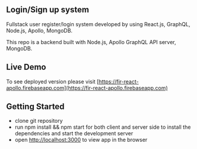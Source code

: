 ## Login/Sign up system

Fullstack user register/login system developed by using React.js, GraphQL, Node.js, Apollo, MongoDB.

This repo is a backend built with Node.js, Apollo GraphQL API server, MongoDB. 

## Live Demo

To see deployed version please visit [https://fir-react-apollo.firebaseapp.com](https://fir-react-apollo.firebaseapp.com)

## Getting Started

* clone git repository
* run npm install && npm start for both client and server side to install the dependencies and start the development server
* open [http://localhost:3000](http://localhost:3000) to view app in the browser
